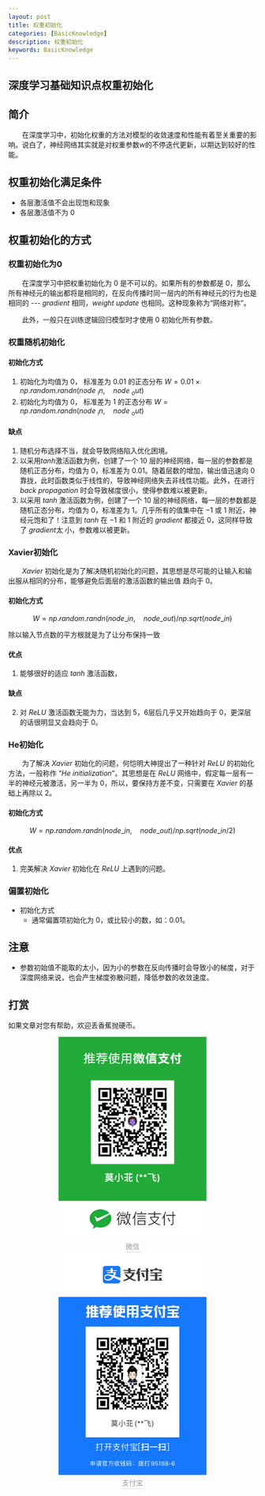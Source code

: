 ```yaml
---
layout: post
title: 权重初始化
categories: [BasicKnowledge]
description: 权重初始化
keywords: BasicKnowledge
---
```



深度学习基础知识点权重初始化
---


## 简介
&emsp;&emsp;在深度学习中，初始化权重的方法对模型的收敛速度和性能有着至关重要的影响。说白了，神经网络其实就是对权重参数$w$的不停迭代更新，以期达到较好的性能。

## 权重初始化满足条件
* 各层激活值不会出现饱和现象
* 各层激活值不为 $0$

## 权重初始化的方式

### 权重初始化为0
&emsp;&emsp;在深度学习中把权重初始化为 $0$ 是不可以的。如果所有的参数都是 $0$，那么所有神经元的输出都将是相同的，在反向传播时同一层内的所有神经元的行为也是相同的 --- $gradient$ 相同，$weight \ update$ 也相同。这种现象称为“网络对称”。

&emsp;&emsp;此外，一般只在训练逻辑回归模型时才使用 $0$ 初始化所有参数。

### 权重随机初始化
#### 初始化方式
1. 初始化为均值为 $0$， 标准差为 $0.01$ 的正态分布 $W=0.01\times np.random.randn(node\  _   in,\quad node\  _   out)$
2. 初始化为均值为 $0$， 标准差为 $1$ 的正态分布 $W=np.random.randn(node\  _   in,\quad node\  _   out)$

#### 缺点
1. 随机分布选择不当，就会导致网络陷入优化困境。
2. 以采用$tanh$激活函数为例，创建了一个 $10$ 层的神经网络，每一层的参数都是随机正态分布，均值为 $0$，标准差为 $0.01$。随着层数的增加，输出值迅速向 $0$ 靠拢，此时函数类似于线性的，导致神经网络失去非线性功能。此外，在进行 $back \ propagation$ 时会导致梯度很小，使得参数难以被更新。
3. 以采用 $tanh$ 激活函数为例，创建了一个 $10$ 层的神经网络，每一层的参数都是随机正态分布，均值为 $0$，标准差为 $1$。几乎所有的值集中在 $-1$ 或 $1$ 附近，神经元饱和了！注意到 $tanh$ 在 $-1$ 和 $1$ 附近的 $gradient$ 都接近 $0$，这同样导致了 $gradient$太 小，参数难以被更新。

### Xavier初始化
&emsp;&emsp;$Xavier$ 初始化是为了解决随机初始化的问题，其思想是尽可能的让输入和输出服从相同的分布，能够避免后面层的激活函数的输出值 趋向于 $0$。

#### 初始化方式
$$W=np.random.randn(node \_   in,\quad node \_   out)/np.sqrt(node \_   in)$$

除以输入节点数的平方根就是为了让分布保持一致

#### 优点
1. 能够很好的适应 $tanh$ 激活函数，

#### 缺点
2. 对 $ReLU$ 激活函数无能为力，当达到 $5$，$6$层后几乎又开始趋向于 $0$，更深层的话很明显又会趋向于 $0$。

### He初始化
&emsp;&emsp;为了解决 $Xavier$ 初始化的问题，何恺明大神提出了一种针对 $ReLU$ 的初始化方法，一般称作 “$He \ initialization$”。其思想是在 $ReLU$ 网络中，假定每一层有一半的神经元被激活，另一半为 $0$，所以，要保持方差不变，只需要在 $Xavier$ 的基础上再除以 $2$。
#### 初始化方式

$$W=np.random.randn(node \_   in,\quad node \_   out)/np.sqrt(node \_   in/2)$$

#### 优点
1. 完美解决 $Xavier$ 初始化在 $ReLU$ 上遇到的问题。

### 偏置初始化
* 初始化方式
  * 通常偏置项初始化为 $0$，或比较小的数，如：$0.01$。

## 注意
* 参数初始值不能取的太小，因为小的参数在反向传播时会导致小的梯度，对于深度网络来说，也会产生梯度弥散问题，降低参数的收敛速度。


## 打赏

如果文章对您有帮助，欢迎丢香蕉抛硬币。

<center>
    <img 
    src="https://github.com/lovejing0306/Images/blob/master/Reward/wechat.JPG?raw=true"
    width="300" height="" />
    <br>
    <div style="color:orange; border-bottom: 1px solid #d9d9d9;
    display: inline-block;
    color: #999;
    padding: 2px;">微信</div>
</center>

<center>
    <img 
    src="https://github.com/lovejing0306/Images/blob/master/Reward/zhifubao.JPG?raw=true"
    width="300" height="" />
    <br>
    <div style="color:orange; border-bottom: 1px solid #d9d9d9;
    display: inline-block;
    color: #999;
    padding: 2px;">支付宝</div>
</center>



<script type="text/x-mathjax-config">
  MathJax.Hub.Config({tex2jax: {inlineMath: [['$','$'], ['\\(','\\)']]}});
</script>

<script type="text/javascript" async src="https://cdnjs.cloudflare.com/ajax/libs/mathjax/2.7.4/latest.js?config=TeX-MML-AM_CHTML">
</script>